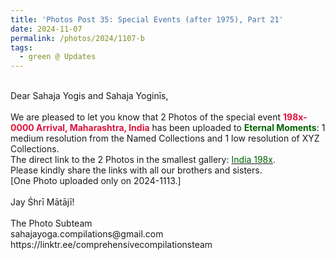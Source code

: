 ```yaml
---
title: 'Photos Post 35: Special Events (after 1975), Part 21'
date: 2024-11-07
permalink: /photos/2024/1107-b
tags:
  - green @ Updates
---
```


<p>
<br>
Dear Sahaja Yogis and Sahaja Yoginīs,<br>
<br>
We are pleased to let you know that 2 Photos of the special event <font color="Crimson"><b>198x-0000 Arrival, Maharashtra, India</b></font> has been uploaded to <font color="DarkGreen"><b>Eternal Moments</b></font>: 1 medium resolution from the Named Collections and 1 low resolution of XYZ Collections.<br>
The direct link to the 2 Photos in the smallest gallery: <a href="https://eternalmoments.smugmug.com/Countries/India/198x"><font color="DarkGreen">India 198x</font></a>.<br>
Please kindly share the links with all our brothers and sisters.<br>
[One Photo uploaded only on 2024-1113.]<br>
<br>
Jay Śhrī Mātājī!<br>
<br>
The Photo Subteam<br>
sahajayoga.compilations@gmail.com<br>
https://linktr.ee/comprehensivecompilationsteam
</p>